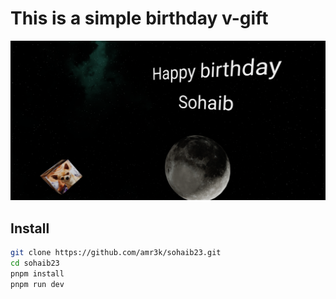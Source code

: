 # This is a simple birthday v-gift

![Screen](./screenshot.png)

## Install

```sh
git clone https://github.com/amr3k/sohaib23.git
cd sohaib23
pnpm install
pnpm run dev
```